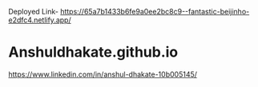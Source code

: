 Deployed Link- 
https://65a7b1433b6fe9a0ee2bc8c9--fantastic-beijinho-e2dfc4.netlify.app/
# Anshuldhakate.github.io
https://www.linkedin.com/in/anshul-dhakate-10b005145/
